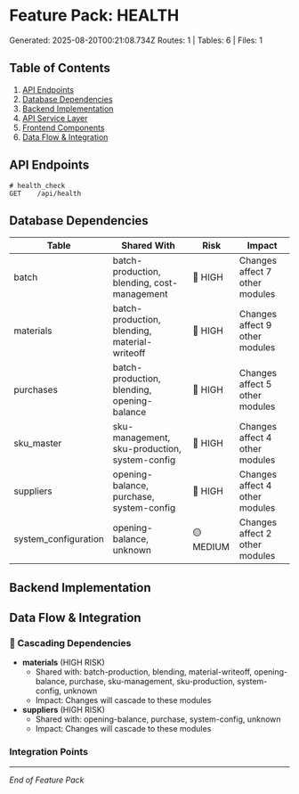 # Feature Pack: HEALTH
Generated: 2025-08-20T00:21:08.734Z
Routes: 1 | Tables: 6 | Files: 1

## Table of Contents
1. [API Endpoints](#api-endpoints)
2. [Database Dependencies](#database-dependencies)
3. [Backend Implementation](#backend-implementation)
4. [API Service Layer](#api-service-layer)
5. [Frontend Components](#frontend-components)
6. [Data Flow & Integration](#data-flow--integration)

## API Endpoints
```
# health_check
GET    /api/health
```

## Database Dependencies
| Table | Shared With | Risk | Impact |
|-------|-------------|------|--------|
| batch | batch-production, blending, cost-management | 🔴 HIGH | Changes affect 7 other modules |
| materials | batch-production, blending, material-writeoff | 🔴 HIGH | Changes affect 9 other modules |
| purchases | batch-production, blending, opening-balance | 🔴 HIGH | Changes affect 5 other modules |
| sku_master | sku-management, sku-production, system-config | 🔴 HIGH | Changes affect 4 other modules |
| suppliers | opening-balance, purchase, system-config | 🔴 HIGH | Changes affect 4 other modules |
| system_configuration | opening-balance, unknown | 🟡 MEDIUM | Changes affect 2 other modules |

## Backend Implementation

## Data Flow & Integration
### 🔗 Cascading Dependencies
- **materials** (HIGH RISK)
  - Shared with: batch-production, blending, material-writeoff, opening-balance, purchase, sku-management, sku-production, system-config, unknown
  - Impact: Changes will cascade to these modules
- **suppliers** (HIGH RISK)
  - Shared with: opening-balance, purchase, system-config, unknown
  - Impact: Changes will cascade to these modules

### Integration Points

---
*End of Feature Pack*